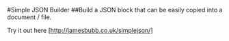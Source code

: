 #Simple JSON Builder
##Build a JSON block that can be easily copied into a document / file.

Try it out here [http://jamesbubb.co.uk/simplejson/]